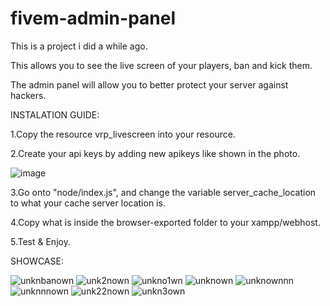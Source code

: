 # fivem-admin-panel

This is a project i did a while ago.

This allows you to see the live screen of your players, ban and kick them.

The admin panel will allow you to better protect your server against hackers.

INSTALATION GUIDE:

1.Copy the resource vrp_livescreen into your resource.

2.Create your api keys by adding new apikeys like shown in the photo.







![image](https://user-images.githubusercontent.com/69449240/188736108-92922c8e-feb3-40be-b4b4-e6b4f94f7ab2.png)




3.Go onto "node/index.js", and change the variable server_cache_location to what your cache server location is.

4.Copy what is inside the browser-exported folder to your xampp/webhost.

5.Test & Enjoy.


SHOWCASE:





![unknbanown](https://user-images.githubusercontent.com/69449240/188734643-366c486b-15fe-4b87-bbf8-113b67cb945b.png)
![unk2nown](https://user-images.githubusercontent.com/69449240/188734644-0175aa22-0371-49b9-8ad8-e5dbdd6963fa.png)
![unkno1wn](https://user-images.githubusercontent.com/69449240/188734645-d5b2e627-0b4c-46c0-ad8e-8878d4d73cee.png)
![unknown](https://user-images.githubusercontent.com/69449240/188734647-31ea7bcc-ad3a-46c4-8676-4452b70c86d9.png)
![unknownnn](https://user-images.githubusercontent.com/69449240/188734648-dbb26397-11a5-40a0-916e-69453bc64ff6.png)
![unknnnown](https://user-images.githubusercontent.com/69449240/188734650-e5947ec1-90a8-4f31-a32c-71e75bdeba97.png)
![unk22nown](https://user-images.githubusercontent.com/69449240/188734651-2429f021-5174-40dd-ba96-665fbaeff4df.png)
![unkn3own](https://user-images.githubusercontent.com/69449240/188734656-4e450dc4-b8b3-4949-a342-cc2ea90ee990.png)


